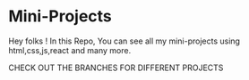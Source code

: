 # Mini-Projects

Hey folks ! In this Repo, You can see all my mini-projects using html,css,js,react and many more.

CHECK OUT THE BRANCHES FOR DIFFERENT PROJECTS
